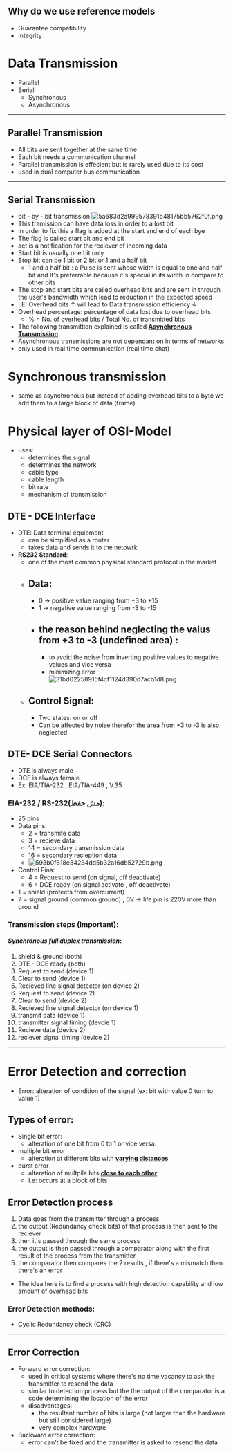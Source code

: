 ## Why do we use reference models
- Guarantee compatibility
- Integrity

# Data Transmission
- Parallel
- Serial
	- Synchronous
	- Asynchronous
---
## Parallel Transmission
- All bits are sent together at the same time
- Each bit needs a communication channel
- Parallel transmission is effecient but is rarely used due to its cost
- used in dual computer bus communication
- --
## Serial Transmission
- bit - by - bit transmission
![5a683d2a999578391b48175bb5762f0f.png](../_resources/5a683d2a999578391b48175bb5762f0f.png)
- This tramission can have data loss in order to a lost bit
- In order to fix this a flag is added at the start and end of each bye
- The flag is called start bit and end bit
- act is a notification for the reciever of incoming data
- Start bit is usually one bit only 
- Stop bit can be 1 bit or 2 bit or 1 and a half bit 
	- 1 and a half bit : a Pulse is sent whose width is equal to one and half bit and It's preferrable because it's special in its width in compare to other bits
- The stop and start bits are called overhead bits and are sent in through the user's bandwidth which lead to reduction in the expected speed
- I.E: Overhead bits &uarr; will lead to Data transmission efficiency &darr;
- Overhead percentage: percentage of data lost due to overhead bits
	-  % = No. of overhead bits / Total No. of transmitted bits
- The following transmittion explained is called <u>**Asynchronous Transmission**</u>
- Asynchronous transmissions are not dependant on in terms of networks
- only used in real time communication (real time chat)
# Synchronous transmission
- same as asynchronous but instead of adding overhead bits to a byte we add them to a large block of data (frame)

# Physical layer of OSI-Model
- uses:
	- determines the signal
	- determines the network
	- cable type
	- cable length
	- bit rate
	- mechanism of transmission 
## DTE - DCE Interface
- DTE: 	Data terminal equipment
	- can be simplified as a router
	- takes data and sends it to the netowrk
- **RS232 Standard**:
	- one of the most common physical standard protocol in the market
	- Data:
		- 
		- 0 -> positive value ranging from +3 to +15
		- 1 -> negative value ranging from -3 to -15
		- the reason behind neglecting the valus from +3 to -3 (undefined area) : 
		  - 
			- to avoid the noise from inverting positive values to negative values and vice versa
			- minimizing error				
![31bd02258915f4cf1124d390d7acb1d8.png](../_resources/31bd02258915f4cf1124d390d7acb1d8-1.png)
	- Control Signal:
		-
		- Two states: on or off
		- Can be affected by noise therefor the area from +3 to -3 is also neglected
		
## DTE- DCE Serial Connectors
- DTE is always male
- DCE is always female
- Ex: EIA/TIA-232 , EIA/TIA-449 , V.35

### EIA-232 / RS-232(مش حفظ):
- 25 pins
- Data pins:
	-  2 = transmite data
	-  3 = recieve data 
	-  14 = secondary transmission data
	-  16 = secondary recieption data
	-  ![593b0f818e34234dd5b32a16db52729b.png](../_resources/593b0f818e34234dd5b32a16db52729b-1.png)
- Control Pins:
	- 4 = Request to send (on signal, off deactivate)
	- 6 = DCE ready (on signal activate , off deactivate)
- 1 = shield (protects from overcurrent)
- 7 = signal ground (common ground) , 0V -> life pin is 220V more than ground

### Transmission steps (Important):
#### _Synchronous full duplex transmission_:
1. shield & ground (both)
2. DTE - DCE ready (both)
3. Request to send (device 1)
4. Clear to send (device 1)
5. Recieved line signal detector (on device 2)
6. Request to send (device 2)
7. Clear to send (device 2)
8. Recieved line signal detector (on device 1)
9. transmit data (device 1)
10. transmitter signal timing (devcie 1)
11. Recieve data (device 2)
12. reciever signal timing (device 2)

---
# Error Detection and correction
- Error: alteration of condition of the signal (ex: bit with value 0 turn to value 1)
## Types of error:
- Single bit error:
	- alteration of one bit from 0 to 1 or vice versa. 
- multiple bit error
	-  alteration at different bits with <u>**varying distances**</u>
- burst error
	- alteration of multpile bits <u>**close to each other**</u>
	- i.e: occurs at a block of bits
## Error Detection process
1. Data goes from the transmitter through a process
2. the output (Redundancy check bits) of that process is then sent to the reciever
3. then it's passed through the same process 
4. the output is then passed through a comparator along with the first result of the process from the transmitter
5. the comparator then compares the 2 results , if there's a mismatch then there's an error

- The idea here is to find a process with high detection capability and low amount of overhead bits

### Error Detection methods:
- Cyclic Redundancy check (CRC)
- --
## Error Correction
- Forward error correction:
	- used in critical systems where there's no time vacancy to ask the transmitter to resend the data
	- similar to detection process but the the output of the comparator is a code determining the location of the error 
	- disadvantages:
		- the resultant number of bits is large (not larger than the hardware but still considered large)
		- very complex hardware
- Backward error correction:
	-  error can't be fixed and the transmitter is asked to resend the data
